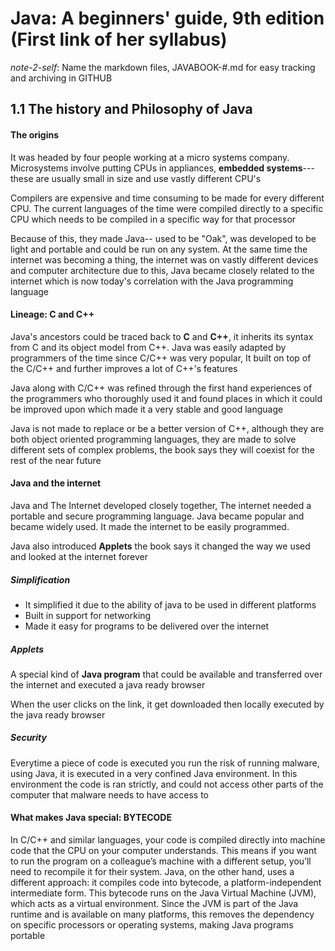 # Java: A beginners' guide, 9th edition (First link of her syllabus)

*note-2-self*: Name the markdown files, JAVABOOK-#.md for easy tracking and archiving in GITHUB

## 1.1 The history and Philosophy of Java 
#### The origins
  It was headed by four people working at a micro systems company. Microsystems involve putting CPUs in appliances, **embedded systems**---these are usually small in size and use vastly different CPU's

  Compilers are expensive and time consuming to be made for every different CPU. The current languages of the time were compiled directly to a specific CPU which needs to be compiled in a specific way for that processor 

  Because of this, they made Java-- used to be "Oak", was developed to be light and portable and could be run on any system. At the same time the internet was becoming a thing, the internet was on vastly different devices and computer architecture due to this, Java became closely related to the internet which is now today's correlation with the Java programming language 
#### Lineage: C and C++ 

  Java's ancestors could be traced back to **C** and **C++**, it inherits its syntax from C and its object model from C++. Java was easily adapted by programmers of the time since C/C++ was very popular, It built on top of the C/C++ and further improves a lot of C++'s features

  Java along with C/C++ was refined through the first hand experiences of the programmers who thoroughly used it and found places in which it could be improved upon which made it a very stable and good language

  Java is not made to replace or be a better version of C++, although they are both object oriented programming languages, they are made to solve different sets of complex problems, the book says they will coexist for the rest of the near future

#### Java and the internet
  Java and The Internet developed closely together,  The internet needed a portable and secure programming language. Java became popular and became widely used. It made the internet to be easily programmed. 

  Java also introduced **Applets** the book says it changed the way we used and looked at the internet forever 

##### Simplification
  - It simplified it due to the ability of java to be used in different platforms
  - Built in support for networking
  - Made it easy for programs to be delivered over the internet
##### Applets
  A special kind of **Java program** that could be available and transferred over the internet and executed a java ready browser

  When the user clicks on the link, it get downloaded then locally executed by the java ready browser

##### Security
  Everytime a piece of code is executed you run the risk of running malware, using Java, it is executed in a very confined Java environment. In this environment the code is ran strictly, and could not access other parts of the computer that malware needs to have access to

#### What makes Java special: **BYTECODE**
In C/C++ and similar languages, your code is compiled directly into machine code that the CPU on your computer understands. This means if you want to run the program on a colleague’s machine with a different setup, you’ll need to recompile it for their system.
Java, on the other hand, uses a different approach: it compiles code into bytecode, a platform-independent intermediate form. This bytecode runs on the Java Virtual Machine (JVM), which acts as a virtual environment. Since the JVM is part of the Java runtime and is available on many platforms, this removes the dependency on specific processors or operating systems, making Java programs portable
  
